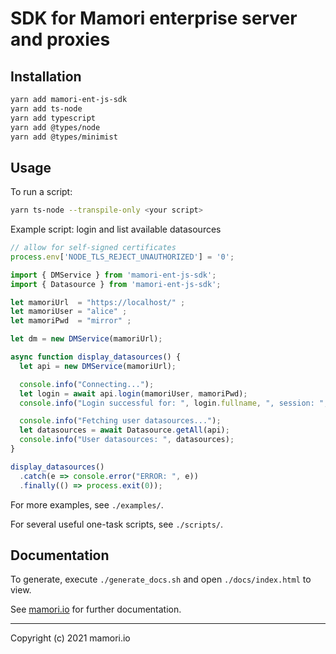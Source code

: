 # SDK for Mamori enterprise server and proxies

## Installation
```sh
yarn add mamori-ent-js-sdk
yarn add ts-node
yarn add typescript
yarn add @types/node
yarn add @types/minimist

```

## Usage
To run a script:
```sh
yarn ts-node --transpile-only <your script>
```

Example script: login and list available datasources
```js
// allow for self-signed certificates
process.env['NODE_TLS_REJECT_UNAUTHORIZED'] = '0';

import { DMService } from 'mamori-ent-js-sdk';
import { Datasource } from 'mamori-ent-js-sdk';

let mamoriUrl  = "https://localhost/" ;
let mamoriUser = "alice" ;
let mamoriPwd  = "mirror" ;

let dm = new DMService(mamoriUrl);

async function display_datasources() {
  let api = new DMService(mamoriUrl);

  console.info("Connecting...");
  let login = await api.login(mamoriUser, mamoriPwd);
  console.info("Login successful for: ", login.fullname, ", session: ", login.session_id);

  console.info("Fetching user datasources...");
  let datasources = await Datasource.getAll(api);
  console.info("User datasources: ", datasources);
}

display_datasources()
  .catch(e => console.error("ERROR: ", e))
  .finally(() => process.exit(0));
```

For more examples, see `./examples/`.

For several useful one-task scripts, see `./scripts/`.

## Documentation
To generate, execute `./generate_docs.sh` and open `./docs/index.html` to view.

See [mamori.io](https://mamori.io/resources.html) for further documentation.

----
Copyright (c) 2021 mamori.io

